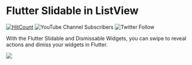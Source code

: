 # Flutter Slidable in ListView

[![HitCount](https://hits.dwyl.com/offlineprogrammer/flutter_slidable_app.svg?style=flat-square&show=unique)](http://hits.dwyl.com/offlineprogrammer/flutter_slidable_app)
![YouTube Channel Subscribers](https://img.shields.io/youtube/channel/subscribers/UCZr0c9Ooo_6oDoLpOS7rD-g?style=social)
![Twitter Follow](https://img.shields.io/twitter/follow/_Mo_Malaka_?style=social)

With the Flutter Slidable and Dismissable Widgets, you can swipe to reveal actions and dimiss your widgets in Flutter.





 <a href="https://youtu.be/QdbgJyaQQfc" target="_blank"><img src="preview.gif"></a> 
